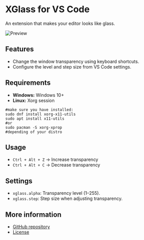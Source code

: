 # XGlass for VS Code

An extension that makes your editor looks like glass.

![Preview](https://raw.githubusercontent.com/xscriptordev/vscode/main/extensions/xglass/images/preview.png)

## Features
- Change the window transparency using keyboard shortcuts.  
- Configure the level and step size from VS Code settings.

## Requirements
- **Windows:** Windows 10+  
- **Linux:** Xorg session

```shell
#make sure you have installed:
sudo dnf install xorg-x11-utils
sudo apt install x11-utils
#or
sudo pacman -S xorg-xprop
#depending of your distro
```

## Usage
- `Ctrl + Alt + Z` → Increase transparency  
- `Ctrl + Alt + C` → Decrease transparency  

## Settings
- `xglass.alpha`: Transparency level (1–255).  
- `xglass.step`: Step size when adjusting transparency.  

## More information
- [GitHub repository](https://github.com/xscriptordev/vscode)
- [License](https://github.com/xscriptordev/vscode/blob/main/extensions/xglass/LICENSE.md)
